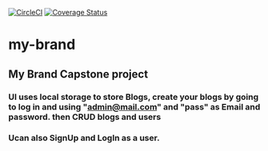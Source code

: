 [![CircleCI](https://dl.circleci.com/status-badge/img/gh/Edcreation/my-brand/tree/main.svg?style=svg)](https://dl.circleci.com/status-badge/redirect/gh/Edcreation/my-brand/tree/main)
[![Coverage Status](https://coveralls.io/repos/github/Edcreation/my-brand/badge.svg?branch=main)](https://coveralls.io/github/Edcreation/my-brand?branch=main)
# my-brand
## My Brand Capstone project

### UI uses local storage to store Blogs, create your blogs by going to log in and using "admin@mail.com" and "pass" as Email and password. then CRUD blogs and users
### Ucan also SignUp and LogIn as a user.
